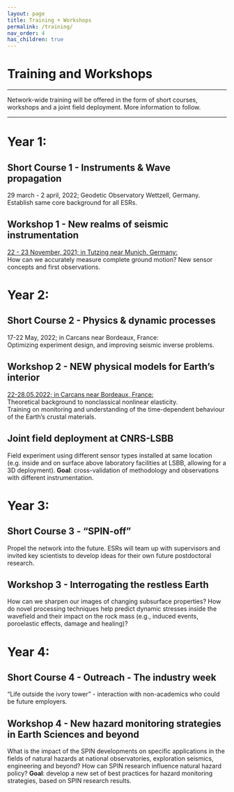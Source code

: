 ```yaml
---
layout: page
title: Training + Workshops
permalink: /training/
nav_order: 4
has_children: true
---
```


# Training and Workshops

---
Network-wide training will be offered in the form of short courses, workshops and a joint field deployment. More information to follow. 

---

# Year 1: 

## Short Course 1 - Instruments & Wave propagation 
29 march - 2 april, 2022; Geodetic Observatory Wettzell, Germany.   
Establish same core background for all ESRs.

## Workshop 1 - New realms of seismic instrumentation
[22 - 23 November, 2021;  in Tutzing near Munich, Germany:](/ws1/ws1_venue.md)    
How can we accurately measure complete ground motion? 
New sensor concepts and first observations.

# Year 2: 

## Short Course 2 - Physics & dynamic processes                                                
17-22 May, 2022; in Carcans near Bordeaux, France:   
Optimizing experiment design, and improving seismic inverse problems. 

## Workshop 2 - NEW physical models for Earth’s interior                     
[22-28.05.2022; in Carcans near Bordeaux, France:](/ws2/ws2_overview.md)    
Theoretical background to nonclassical nonlinear elasticity.   
Training on monitoring and understanding of the time-dependent behaviour of the Earth’s crustal materials.

## Joint field deployment at CNRS-LSBB
Field experiment using different sensor types installed at same location (e.g. inside and on surface above laboratory facilities at LSBB, allowing for
a 3D deployment). 
**Goal**: cross-validation of methodology and observations with different instrumentation. 

# Year 3:

## Short Course 3 - “SPIN-off”  
Propel the network into the future. ESRs will team up with 
supervisors and invited key scientists to develop ideas for their 
own future postdoctoral research.

## Workshop 3 - Interrogating the restless Earth
How can we sharpen our images of changing subsurface 
properties? How do novel processing techniques help predict 
dynamic stresses inside the wavefield and their impact on the rock 
mass (e.g., induced events, poroelastic effects, damage and healing)? 


# Year 4:

## Short Course 4 - Outreach - The industry week       
“Life outside the ivory tower” - interaction with non-academics 
who could be future employers.

## Workshop 4 - New hazard monitoring strategies in Earth Sciences and beyond 
What is the impact of the SPIN developments on specific 
applications in the fields of natural hazards at national 
observatories, exploration seismics, engineering and beyond? 
How can SPIN research influence natural hazard policy?
**Goal**: develop a new set of best practices for hazard monitoring 
strategies, based on SPIN research results. 

